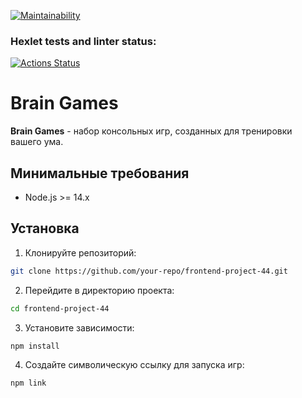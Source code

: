 [![Maintainability](https://api.codeclimate.com/v1/badges/6f852da9e640e4c41086/maintainability)](https://codeclimate.com/github/akurazaka/frontend-project-44/maintainability)

### Hexlet tests and linter status:
[![Actions Status](https://github.com/akurazaka/frontend-project-44/actions/workflows/hexlet-check.yml/badge.svg)](https://github.com/akurazaka/frontend-project-44/actions)


# Brain Games

**Brain Games** - набор консольных игр, созданных для тренировки вашего ума. 

## Минимальные требования

- Node.js >= 14.x

## Установка

1. Клонируйте репозиторий:
```sh
git clone https://github.com/your-repo/frontend-project-44.git

```
2. Перейдите в директорию проекта:

```sh
cd frontend-project-44
```
3. Установите зависимости:

```sh
npm install
```
4. Создайте символическую ссылку для запуска игр:

```sh
npm link
```